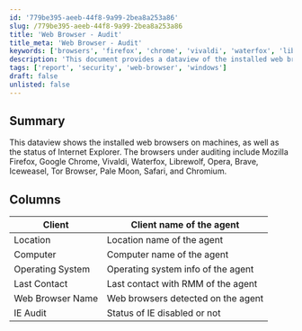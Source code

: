 ```yaml
---
id: '779be395-aeeb-44f8-9a99-2bea8a253a86'
slug: /779be395-aeeb-44f8-9a99-2bea8a253a86
title: 'Web Browser - Audit'
title_meta: 'Web Browser - Audit'
keywords: ['browsers', 'firefox', 'chrome', 'vivaldi', 'waterfox', 'librewolf', 'opera', 'brave', 'iceweasel', 'tor', 'pale', 'moon', 'safari', 'chromium', 'ie', 'audit']
description: 'This document provides a dataview of the installed web browsers on machines, detailing the status of Internet Explorer and listing various browsers under auditing, including Firefox, Chrome, and others.'
tags: ['report', 'security', 'web-browser', 'windows']
draft: false
unlisted: false
---
```


## Summary

This dataview shows the installed web browsers on machines, as well as the status of Internet Explorer. The browsers under auditing include Mozilla Firefox, Google Chrome, Vivaldi, Waterfox, Librewolf, Opera, Brave, Iceweasel, Tor Browser, Pale Moon, Safari, and Chromium.

## Columns

| Client              | Client name of the agent                    |
|---------------------|---------------------------------------------|
| Location            | Location name of the agent                  |
| Computer            | Computer name of the agent                  |
| Operating System    | Operating system info of the agent          |
| Last Contact        | Last contact with RMM of the agent          |
| Web Browser Name    | Web browsers detected on the agent          |
| IE Audit            | Status of IE disabled or not                |


